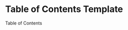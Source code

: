 # Table of Contents Template

<!-- Usage: Add this file as `table_of_contents.md` for longer works (e.g., theses, dissertations, books) or when required by the writing style (e.g., ABNT, Chicago, Turabian). Not needed for short papers. -->

Table of Contents

<!-- List chapters and page numbers here. -->
